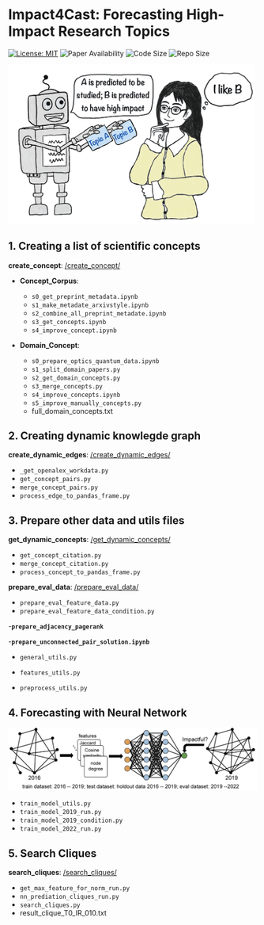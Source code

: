 # Impact4Cast: Forecasting High-Impact Research Topics
[![License: MIT](https://img.shields.io/badge/License-MIT-yellow.svg)](https://opensource.org/licenses/MIT)
![Paper Availability](https://img.shields.io/badge/paper-available-green)
![Code Size](https://img.shields.io/github/languages/code-size/artificial-scientist-lab/Impact4Cast)
![Repo Size](https://img.shields.io/github/repo-size/artificial-scientist-lab/Impact4Cast)
 
<img src="miscellaneous/art_work.png" alt="workflow" width="500"/>


## <a name="ff">1. Creating a list of scientific concepts</a>
**create_concept**: [/create_concept/](/create_concept/)
- **Concept_Corpus**:
  - `s0_get_preprint_metadata.ipynb`
  - `s1_make_metadate_arxivstyle.ipynb`
  - `s2_combine_all_preprint_metadate.ipynb`
  - `s3_get_concepts.ipynb`
  - `s4_improve_concept.ipynb`
    
- **Domain_Concept**:
  - `s0_prepare_optics_quantum_data.ipynb`
  - `s1_split_domain_papers.py`
  - `s2_get_domain_concepts.py`
  - `s3_merge_concepts.py`
  - `s4_improve_concepts.ipynb`
  - `s5_improve_manually_concepts.py`
  - full_domain_concepts.txt
 
## <a name="ff">2. Creating dynamic knowlegde graph</a>
**create_dynamic_edges**: [/create_dynamic_edges/](/create_dynamic_edges/)
- `_get_openalex_workdata.py`
- `get_concept_pairs.py`
- `merge_concept_pairs.py`
- `process_edge_to_pandas_frame.py`
 
## <a name="ff">3. Prepare other data and utils files</a>
**get_dynamic_concepts**: [/get_dynamic_concepts/](/get_dynamic_concepts/)
- `get_concept_citation.py`
- `merge_concept_citation.py`
- `process_concept_to_pandas_frame.py`
  
**prepare_eval_data**: [/prepare_eval_data/](/prepare_eval_data/)
  - `prepare_eval_feature_data.py`
  - `prepare_eval_feature_data_condition.py`
  
-**`prepare_adjacency_pagerank`** 

-**`prepare_unconnected_pair_solution.ipynb`**

- `general_utils.py`
  
- `features_utils.py`

- `preprocess_utils.py`


## <a name="ff">4. Forecasting with Neural Network </a>
<img src="miscellaneous/Fig2_NeuralNet.png" alt="workflow" width="800"/>

- `train_model_utils.py`
- `train_model_2019_run.py`
- `train_model_2019_condition.py`
- `train_model_2022_run.py`

## <a name="ff">5. Search Cliques </a>
**search_cliques**: [/search_cliques/](/search_cliques/)
 - `get_max_feature_for_norm_run.py`
 - `nn_prediation_cliques_run.py`
 - `search_cliques.py`
 - result_clique_T0_IR_010.txt
 
    


